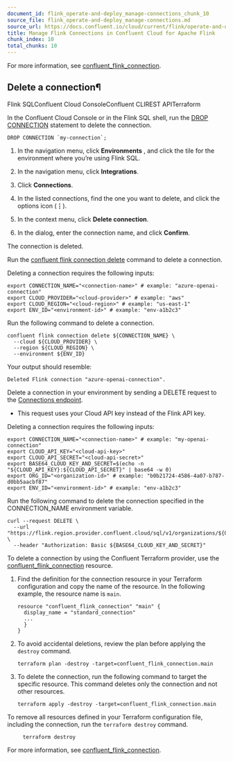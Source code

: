 ```yaml
---
document_id: flink_operate-and-deploy_manage-connections_chunk_10
source_file: flink_operate-and-deploy_manage-connections.md
source_url: https://docs.confluent.io/cloud/current/flink/operate-and-deploy/manage-connections.html
title: Manage Flink Connections in Confluent Cloud for Apache Flink
chunk_index: 10
total_chunks: 10
---
```


For more information, see [confluent_flink_connection](https://registry.terraform.io/providers/confluentinc/confluent/latest/docs/resources/confluent_flink_connection).

## Delete a connection¶

Flink SQLConfluent Cloud ConsoleConfluent CLIREST APITerraform

In the Confluent Cloud Console or in the Flink SQL shell, run the [DROP CONNECTION](../reference/statements/drop-connection.html#flink-sql-drop-connection) statement to delete the connection.

    DROP CONNECTION `my-connection`;

  1. In the navigation menu, click **Environments** , and click the tile for the environment where you’re using Flink SQL.

  2. In the navigation menu, click **Integrations**.

  3. Click **Connections**.

  4. In the listed connections, find the one you want to delete, and click the options icon (**⋮**).

  5. In the context menu, click **Delete connection**.

  6. In the dialog, enter the connection name, and click **Confirm**.

The connection is deleted.

Run the [confluent flink connection delete](https://docs.confluent.io/confluent-cli/current/command-reference/flink/connection/confluent_flink_connection_delete.html) command to delete a connection.

Deleting a connection requires the following inputs:

    export CONNECTION_NAME="<connection-name>" # example: "azure-openai-connection"
    export CLOUD_PROVIDER="<cloud-provider>" # example: "aws"
    export CLOUD_REGION="<cloud-region>" # example: "us-east-1"
    export ENV_ID="<environment-id>" # example: "env-a1b2c3"

Run the following command to delete a connection.

    confluent flink connection delete ${CONNECTION_NAME} \
      --cloud ${CLOUD_PROVIDER} \
      --region ${CLOUD_REGION} \
      --environment ${ENV_ID}

Your output should resemble:

    Deleted Flink connection "azure-openai-connection".

Delete a connection in your environment by sending a DELETE request to the [Connections endpoint](/cloud/current/api.html#tag/Connections-\(sqlv1\)/operation/deleteSqlv1Connection).

* This request uses your Cloud API key instead of the Flink API key.

Deleting a connection requires the following inputs:

    export CONNECTION_NAME="<connection-name>" # example: "my-openai-connection"
    export CLOUD_API_KEY="<cloud-api-key>"
    export CLOUD_API_SECRET="<cloud-api-secret>"
    export BASE64_CLOUD_KEY_AND_SECRET=$(echo -n "${CLOUD_API_KEY}:${CLOUD_API_SECRET}" | base64 -w 0)
    export ORG_ID="<organization-id>" # example: "b0b21724-4586-4a07-b787-d0bb5aacbf87"
    export ENV_ID="<environment-id>" # example: "env-a1b2c3"

Run the following command to delete the connection specified in the CONNECTION_NAME environment variable.

    curl --request DELETE \
      --url "https://flink.region.provider.confluent.cloud/sql/v1/organizations/${ORG_ID}/environments/${ENV_ID}/connections/${CONNECTION_NAME}" \
      --header "Authorization: Basic ${BASE64_CLOUD_KEY_AND_SECRET}"

To delete a connection by using the Confluent Terraform provider, use the [confluent_flink_connection](https://registry.terraform.io/providers/confluentinc/confluent/latest/docs/resources/confluent_flink_connection) resource.

  1. Find the definition for the connection resource in your Terraform configuration and copy the name of the resource. In the following example, the resource name is `main`.

         resource "confluent_flink_connection" "main" {
           display_name = "standard_connection"
           ...
           }
         }

  2. To avoid accidental deletions, review the plan before applying the `destroy` command.

         terraform plan -destroy -target=confluent_flink_connection.main

  3. To delete the connection, run the following command to target the specific resource. This command deletes only the connection and not other resources.

         terraform apply -destroy -target=confluent_flink_connection.main

To remove all resources defined in your Terraform configuration file, including the connection, run the `terraform destroy` command.

         terraform destroy

For more information, see [confluent_flink_connection](https://registry.terraform.io/providers/confluentinc/confluent/latest/docs/resources/confluent_flink_connection).
